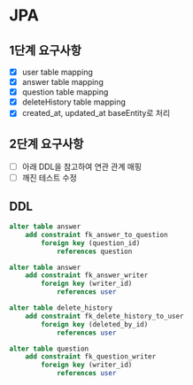 # JPA

## 1단계 요구사항
* [x] user table mapping
* [x] answer table mapping
* [x] question table mapping
* [x] deleteHistory table mapping
* [x] created_at, updated_at baseEntity로 처리

## 2단계 요구사항
* [ ] 아래 DDL을 참고하여 연관 관계 매핑
* [ ] 깨진 테스트 수정

## DDL
```sql
alter table answer
    add constraint fk_answer_to_question
        foreign key (question_id)
            references question

alter table answer
    add constraint fk_answer_writer
        foreign key (writer_id)
            references user

alter table delete_history
    add constraint fk_delete_history_to_user
        foreign key (deleted_by_id)
            references user

alter table question
    add constraint fk_question_writer
        foreign key (writer_id)
            references user
```
